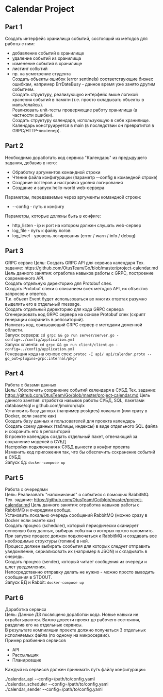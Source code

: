 # Calendar Project

## Part 1
Создать интерфейс хранилища событий, состоящий из методов для работы с ним:  
- добавление событий в хранилище  
- удаление событий из хранилища  
- изменение событий в хранилище  
- листинг событий  
- пр. на усмотрение студента  
Создать объекты ошибок (error sentinels) соответствующие бизнес ошибкам, например ErrDateBusy - данное время уже занято другим событием.  
Создать структуру, реализующую интерфейс выше логикой хранения событий в памяти (т.е. просто складывать объекты в мапы/слайсы).  
Реализовать unit-тесты проверяющие работу хранилища (в частности ошибки).  
Создать структуру календаря, использующую в себе хранилище. Календарь конструируется в main (в последствии он превратится в GRPC/HTTP-листенер).  

## Part 2
Необходимо доработать код сервиса "Календарь" из предыдущего задания, добавив в него:  

* Обработку аргументов командной строки  
* Чтение файла конфигурации (параметр --config в командной строке)  
* Создание логгеров и настройка уровня логирования  
* Создание и запуск hello-world web-сервера  

Параметры, передаваемые через аргументы командной строки:  
* --config - путь к конфигу  

Параметры, которые должны быть в конфиге:  
* http_listen - ip и port на котором должен слушать web-сервер  
* log_file - путь к файлу логов  
* log_level - уровень логирования (error / warn / info / debug)  

## Part 3
GRPC сервис
Цель: Создать GRPC API для сервиса календаря Тех. задание: https://github.com/OtusTeam/Go/blob/master/project-calendar.md Цель данного занятия: отработка навыков работы с GRPC, построение современного API.  
Создать отдельную директорию для Protobuf спек.  
Создать Protobuf спеки с описанием всех методов API, их объектов запросов и ответов.  
Т.к. объект Event будет использоваться во многих ответах разумно выделить его в отдельный message.  
Создать отдельный директорию для кода GRPC сервера  
Сгенерировать код GRPC сервера на основе Protobuf спек (скрипт генерации сохранить в репозиторий).  
Написать код, связывающий GRPC сервер с методами доменной области.  
Запуск сервера: `cd grpc && go run server/server.go -config=../config/application.yml`  
Запуск клиента: `cd grpc && go run client/client.go -config=../config/application.yml`  
Генерация кода на основе спек: `protoc -I api/ api/calendar.proto --go_out=plugins=grpc:internal/pkg/`  

## Part 4
Работа с базами данных  
Цель: Обеспечить сохранение событий календаря в СУБД Тех. задание: https://github.com/OtusTeam/Go/blob/master/project-calendar.md Цель данного занятия: отработка навыков работы СУБД, SQL, пакетами database/sql и github.com/jmoiron/sqlx  
Установить базу данных (например postgres) локально (или сразу в Docker, если знаете как)  
Создать базу данных и пользователей для проекта календарь  
Создать схему данных (таблицы, индексы) в виде отдельного SQL файла и сохранить его в репозиторий  
В проекте календарь создать отдельный пакет, отвечающий за сохранение моделей в СУБД  
Настройки подключения к СУБД вынести в конфиг проекта  
Изменить код приложения так, что бы обеспечить сохранение событий в СУБД  
Запуск бд: `docker-compose up`  

## Part 5
Работа с очередями  
Цель: Реализовать "напоминания" о событиях с помощью RabbitMQ. Тех. задание: https://github.com/OtusTeam/Go/blob/master/project-calendar.md Цель данного занятия: отработка навыков работы с RabbitMQ и очередями вообще.  
Установить локально очередь сообщений RabbitMQ (можно сразу в Docker если знаете как)  
Создать процесс (scheduler), который периодически сканирует основную базу данных, выбирая события о которых нужно напомнить.  
При запуске процесс должен подключаться к RabbitMQ и создавать все необходимые структуры (топики) в ней.  
Процесс должен выбирать сообытия для которых следует отправить уведомление, сериализовать их (например в JSON) и складывать в очередь.  
Создать процесс (sender), который читает сообщения из очереди и шлет уведомления.  
Непосредственно отправку делать не нужно - можно просто выводить сообщения в STDOUT.  
Запуск БД и Rabbit: `docker-compose up`

## Part 6
Доработка сервиса  
Цель: Данное ДЗ посвящено доработки кода. Новые навыки не отрабатываются. Важно довести проект до рабочего состояния, разделив его на отдельные сервисы.  
В результате компиляции проекта должно получаться 3 отдельных исполняемых файла (по одному на микросервис).  
Пример разбиения сервисов  
- API
- Рассыльщик
- Планировщик

Каждый из сервисов должен принимать путь файлу конфигурации:  

./calendar_api --config=/path/to/config.yaml  
./calendar_scheduler --config=/path/to/config.yaml  
./calendar_sender --config=/path/to/config.yaml  